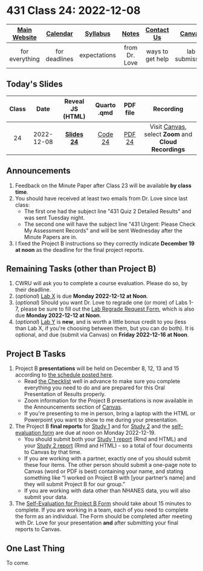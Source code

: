 # 431 Class 24: 2022-12-08

[Main Website](https://thomaselove.github.io/431-2022/) | [Calendar](https://thomaselove.github.io/431-2022/calendar.html) | [Syllabus](https://thomaselove.github.io/431-syllabus-2022/) | [Notes](https://thomaselove.github.io/431-notes/) | [Contact Us](https://thomaselove.github.io/431-2022/contact.html) | [Canvas](https://canvas.case.edu) | [Data and Code](https://github.com/THOMASELOVE/431-data)
:-----------: | :--------------: | :----------: | :---------: | :-------------: | :-----------: | :------------:
for everything | for deadlines | expectations | from Dr. Love | ways to get help | lab submission | for downloads

## Today's Slides

Class | Date | Reveal JS (HTML) | Quarto .qmd | PDF file | Recording
:---: | :--------: | :------: | :------: | :--------: | :-------------:
24 | 2022-12-08 | **[Slides 24](https://thomaselove.github.io/431-slides-2022/class24.html)** | [Code 24](https://thomaselove.github.io/431-slides-2022/class24.qmd) | [PDF 24](431%20Class%2024.pdf) | Visit [Canvas](https://canvas.case.edu/), select **Zoom** and **Cloud Recordings**

## Announcements

1. Feedback on the Minute Paper after Class 23 will be available **by class time**.
2. You should have received at least two emails from Dr. Love since last class:
    - The first one had the subject line "431 Quiz 2 Detailed Results" and was sent Tuesday night.
    - The second one will have the subject line "431 Urgent: Please Check My Assessment Records" and will be sent Wednesday after the Minute Papers are in.
3. I fixed the Project B instructions so they correctly indicate **December 19 at noon** as the deadline for the final project reports.

## Remaining Tasks (other than Project B)

1. CWRU will ask you to complete a course evaluation. Please do so, by their deadline.
2. (*optional*) [Lab X](https://github.com/THOMASELOVE/431-labs-2022/blob/main/labX.md) is due **Monday 2022-12-12 at Noon**.
3. (*optional*) Should you want Dr. Love to regrade one (or more) of Labs 1-7, please be sure to fill out the [Lab Regrade Request Form](https://bit.ly/431-2022-lab-regrade-requests), which is also due **Monday 2022-12-12 at Noon**.
4. (*optional*) [Lab Y](https://github.com/THOMASELOVE/431-labs-2022/blob/main/labY.md) is **new**, and is worth a little bonus credit to you (less than Lab X, if you're choosing between them, but you can do both). It is optional, and due (submit via Canvas) on **Friday 2022-12-16 at Noon**.

## Project B Tasks

1. Project B **presentations** will be held on December 8, 12, 13 and 15 according to [the schedule posted here](https://github.com/THOMASELOVE/431-classes-2022/blob/main/projectB/schedule.md). 
    - Read [the Checklist](https://thomaselove.github.io/431-projectB-2022/checklist.html) well in advance to make sure you complete everything you need to do and are prepared for this Oral Presentation of Results properly.
    - Zoom information for the Project B presentations is now available in the Announcements section of [Canvas](https://canvas.case.edu/).
    - If you're presenting to me in person, bring a laptop with the HTML or Powerpoint you want to show to me during your presentation.
2. The Project B **final reports** for [Study 1](https://thomaselove.github.io/431-projectB-2022/study1b.html) and for [Study 2](https://thomaselove.github.io/431-projectB-2022/study2b.html) and the [self-evaluation form](https://bit.ly/431-2022-projectB-self-evaluation) are due at noon on Monday 2022-12-19. 
    - You should submit both your [Study 1 report](https://thomaselove.github.io/431-projectB-2022/study1b.html) (Rmd and HTML) and your [Study 2 report](https://thomaselove.github.io/431-projectB-2022/study2b.html) (Rmd and HTML) - so a total of four documents to Canvas by that time. 
    - If you are working with a partner, exactly one of you should submit these four items. The other person should submit a one-page note to Canvas (word or PDF is best) containing your name, and stating something like “I worked on Project B with [your partner’s name] and they will submit Project B for our group.”
    - If you are working with data other than NHANES data, you will also submit your data.
3. The [Self-Evaluation for Project B Form](https://bit.ly/431-2022-projectB-self-evaluation) should take about 15 minutes to complete. If you are working in a team, each of you need to complete the form as an individual. The Form should be completed after meeting with Dr. Love for your presentation **and** after submitting your final reports to Canvas.

## One Last Thing

To come.
